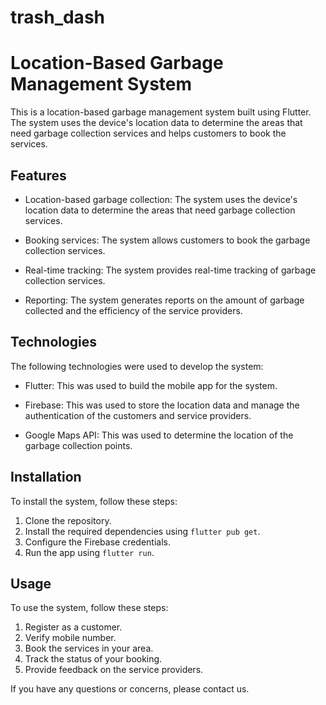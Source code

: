 # trash_dash
# Location-Based Garbage Management System

This is a location-based garbage management system built using Flutter. The system uses the device's location data to determine the areas that need garbage collection services and helps customers to book the services.

## Features

- Location-based garbage collection: The system uses the device's location data to determine the areas that need garbage collection services.

- Booking services: The system allows customers to book the garbage collection services.

- Real-time tracking: The system provides real-time tracking of garbage collection services.

- Reporting: The system generates reports on the amount of garbage collected and the efficiency of the service providers.

## Technologies

The following technologies were used to develop the system:

- Flutter: This was used to build the mobile app for the system.

- Firebase: This was used to store the location data and manage the authentication of the customers and service providers.

- Google Maps API: This was used to determine the location of the garbage collection points.

## Installation

To install the system, follow these steps:

1. Clone the repository.
2. Install the required dependencies using `flutter pub get`.
3. Configure the Firebase credentials.
4. Run the app using `flutter run`.

## Usage

To use the system, follow these steps:

1. Register as a customer.
2. Verify mobile number.
3. Book the services in your area.
4. Track the status of your booking.
5. Provide feedback on the service providers.

If you have any questions or concerns, please contact us.
